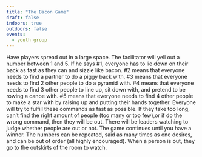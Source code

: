 ```yaml
---
title: "The Bacon Game"
draft: false
indoors: true
outdoors: false
events:
  - youth group
---
```


Have players spread out in a large space. The facilitator will yell out a number between 1 and 5. If he says #1, everyone has to lie down on their back as fast as they can and sizzle like bacon. #2 means that everyone needs to find a partner to do a piggy back with. #3 means that everyone needs to find 2 other people to do a pyramid with. #4 means that everyone needs to find 3 other people to line up, sit down with, and pretend to be rowing a canoe with. #5 means that everyone needs to find 4 other people to make a star with by raising up and putting their hands together. Everyone will try to fulfill these commands as fast as possible. If they take too long, can’t find the right amount of people (too many or too few),or if do the wrong command, then they will be out. There will be leaders watching to judge whether people are out or not. The game continues until you have a winner. The numbers can be repeated, said as many times as one desires, and can be out of order (all highly encouraged). When a person is out, they go to the outskirts of the room to watch.
